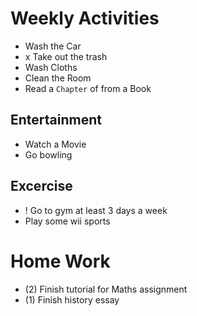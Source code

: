
# Weekly Activities

* Wash the Car
* x Take out the trash
* Wash Cloths
* Clean the Room
* Read a `Chapter` of from a Book

## Entertainment
* Watch a Movie
* Go bowling

## Excercise
* ! Go to gym at least 3 days a week
* Play some wii sports

# Home Work

* (2) Finish tutorial for Maths assignment
* (1) Finish history essay

